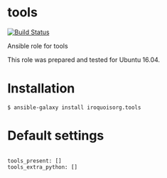 # tools

[![Build Status](https://travis-ci.com/iroquoisorg/ansible-role-tools.svg?branch=master)](https://travis-ci.com/iroquoisorg/ansible-role-memcached)

Ansible role for tools

This role was prepared and tested for Ubuntu 16.04.

# Installation

`$ ansible-galaxy install iroquoisorg.tools`

# Default settings

```

tools_present: []
tools_extra_python: []

```
